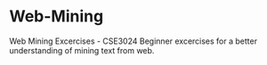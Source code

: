 # Web-Mining
Web Mining Excercises - CSE3024
Beginner excercises for a better understanding of mining text from web.
